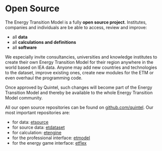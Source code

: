 # Open Source

The Energy Transition Model is a fully **open source project**.
Institutes, companies and individuals are be able to access, review
and improve:

* all **data**
* all **calculations and definitions**
* all **software**

We especially invite consultancies, universities and knowledge institutes to
create their own Energy Transition Model for their region anywhere in the
world based on IEA data. Anyone may add new countries and technologies to the
dataset, improve existing ones, create new modules for the ETM or even overhaul
the programming code.

Once approved by Quintel, such changes will become part of the Energy
Transition Model and thereby be available to the whole Energy Transition
Model community.

All our open source repositories can be found on
[github.com/quintel](http://github.com/quintel). Our most important
repositories are:

* for data: [etsource](http://github.com/quintel/etsource)
* for source data: [etdataset](http://github.com/quintel/etdataset-public)
* for calculation: [etengine](http://github.com/quintel/etengine)
* for the professional interface: [etmodel](http://github.com/quintel/etmodel)
* for the energy game interface: [etflex](http://github.com/quintel/etflex)
